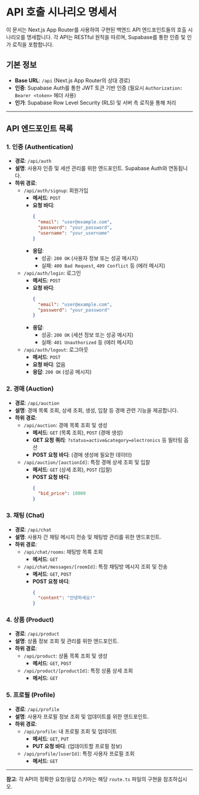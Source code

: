 # API 호출 시나리오 명세서

이 문서는 Next.js App Router를 사용하여 구현된 백엔드 API 엔드포인트들의 호출 시나리오를 명세합니다. 각 API는 RESTful 원칙을 따르며, Supabase를 통한 인증 및 인가 로직을 포함합니다.

## 기본 정보

- **Base URL**: `/api` (Next.js App Router의 상대 경로)
- **인증**: Supabase Auth를 통한 JWT 토큰 기반 인증 (필요시 `Authorization: Bearer <token>` 헤더 사용)
- **인가**: Supabase Row Level Security (RLS) 및 서버 측 로직을 통해 처리

---

## API 엔드포인트 목록

### 1. 인증 (Authentication)

- **경로**: `/api/auth`
- **설명**: 사용자 인증 및 세션 관리를 위한 엔드포인트. Supabase Auth와 연동됩니다.
- **하위 경로**:
  - `/api/auth/signup`: 회원가입
    - **메서드**: `POST`
    - **요청 바디**:
      ```json
      {
        "email": "user@example.com",
        "password": "your_password",
        "username": "your_username"
      }
      ```
    - **응답**:
      - 성공: `200 OK` (사용자 정보 또는 성공 메시지)
      - 실패: `400 Bad Request`, `409 Conflict` 등 (에러 메시지)
  - `/api/auth/login`: 로그인
    - **메서드**: `POST`
    - **요청 바디**:
      ```json
      {
        "email": "user@example.com",
        "password": "your_password"
      }
      ```
    - **응답**:
      - 성공: `200 OK` (세션 정보 또는 성공 메시지)
      - 실패: `401 Unauthorized` 등 (에러 메시지)
  - `/api/auth/logout`: 로그아웃
    - **메서드**: `POST`
    - **요청 바디**: 없음
    - **응답**: `200 OK` (성공 메시지)

### 2. 경매 (Auction)

- **경로**: `/api/auction`
- **설명**: 경매 목록 조회, 상세 조회, 생성, 입찰 등 경매 관련 기능을 제공합니다.
- **하위 경로**:
  - `/api/auction`: 경매 목록 조회 및 생성
    - **메서드**: `GET` (목록 조회), `POST` (경매 생성)
    - **GET 요청 쿼리**: `?status=active&category=electronics` 등 필터링 옵션
    - **POST 요청 바디**: (경매 생성에 필요한 데이터)
  - `/api/auction/[auctionId]`: 특정 경매 상세 조회 및 입찰
    - **메서드**: `GET` (상세 조회), `POST` (입찰)
    - **POST 요청 바디**:
      ```json
      {
        "bid_price": 10000
      }
      ```

### 3. 채팅 (Chat)

- **경로**: `/api/chat`
- **설명**: 사용자 간 채팅 메시지 전송 및 채팅방 관리를 위한 엔드포인트.
- **하위 경로**:
  - `/api/chat/rooms`: 채팅방 목록 조회
    - **메서드**: `GET`
  - `/api/chat/messages/[roomId]`: 특정 채팅방 메시지 조회 및 전송
    - **메서드**: `GET`, `POST`
    - **POST 요청 바디**:
      ```json
      {
        "content": "안녕하세요!"
      }
      ```

### 4. 상품 (Product)

- **경로**: `/api/product`
- **설명**: 상품 정보 조회 및 관리를 위한 엔드포인트.
- **하위 경로**:
  - `/api/product`: 상품 목록 조회 및 생성
    - **메서드**: `GET`, `POST`
  - `/api/product/[productId]`: 특정 상품 상세 조회
    - **메서드**: `GET`

### 5. 프로필 (Profile)

- **경로**: `/api/profile`
- **설명**: 사용자 프로필 정보 조회 및 업데이트를 위한 엔드포인트.
- **하위 경로**:
  - `/api/profile`: 내 프로필 조회 및 업데이트
    - **메서드**: `GET`, `PUT`
    - **PUT 요청 바디**: (업데이트할 프로필 정보)
  - `/api/profile/[userId]`: 특정 사용자 프로필 조회
    - **메서드**: `GET`

---

**참고**: 각 API의 정확한 요청/응답 스키마는 해당 `route.ts` 파일의 구현을 참조하십시오.
